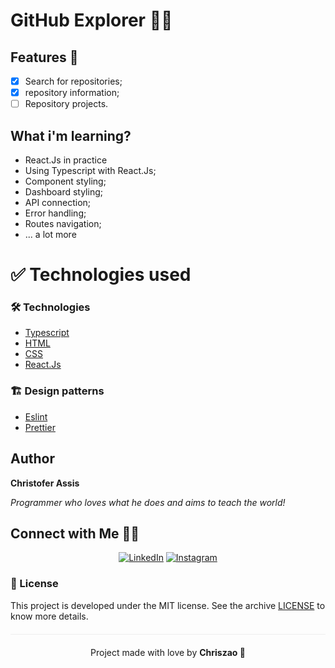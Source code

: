 # GitHub Explorer 🐱‍👤

## Features 🌟
- [x] Search for repositories;
- [x] repository information;
- [ ] Repository projects.

## What i'm learning?

* React.Js in practice
* Using Typescript with React.Js;
* Component styling;
* Dashboard styling;
* API connection;
* Error handling;
* Routes navigation;
* ... a lot more

# :white_check_mark: Technologies used

### 🛠️ Technologies

- [Typescript](https://www.typescriptlang.org/docs/)
- [HTML](https://www.w3schools.com/tags/default.asp)
- [CSS](https://www.w3schools.com/css/default.asp)
- [React.Js](https://pt-br.reactjs.org/docs/getting-started.html)

### 🏗️ Design patterns
- [Eslint](https://eslint.org/docs/user-guide/configuring/)
- [Prettier](https://prettier.io/docs/en/index.html)

## Author

**Christofer Assis**

_Programmer who loves what he does and aims to teach the world!_

## Connect with Me 🤝🏻

<p align="center">
<a href="https://www.linkedin.com/in/christofer-assis-963380149/"><img alt="LinkedIn" src="https://img.shields.io/badge/LinkedIN-Christofer%20Assis-blue?style=flat&logo=linkedin"></a>
<a href="https://www.instagram.com/_chriszao_/?hl=pt-br"><img alt="Instagram" src="https://img.shields.io/badge/Instagram-Christofer%20Assis-blue?style=flat&logo=instagram"></a>

### :pencil: License

This project is developed under the MIT license. See the archive [LICENSE](LICENSE.md) to know more details.

<p align="center" style="margin-top: 20px; border-top: 1px solid #eee; padding-top: 20px;">Project made with love by <strong> Chriszao 💙 </strong>

